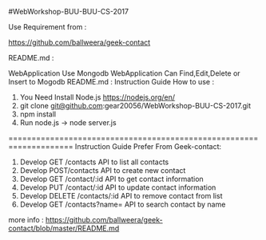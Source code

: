 #WebWorkshop-BUU-BUU-CS-2017

Use Requirement from :

https://github.com/ballweera/geek-contact

README.md :

WebApplication Use Mongodb 
WebApplication Can Find,Edit,Delete or Insert to Mogodb
README.md :
Instruction Guide How to use :
1. You Need Install Node.js https://nodejs.org/en/
2. git clone git@github.com:gear20056/WebWorkshop-BUU-CS-2017.git
3. npm install
4. Run node.js -> node server.js


====================================================================
Instruction Guide Prefer From Geek-contact:
1. Develop GET /contacts API to list all contacts
2. Develop POST/contacts API to create new contact
3. Develop GET /contact/:id API to get contact information
4. Develop PUT /contact/:id API to update contact information
5. Develop DELETE /contacts/:id API to remove contact from list
6. Develop GET /contacts?name= API to search contact by name

more info : https://github.com/ballweera/geek-contact/blob/master/README.md

